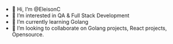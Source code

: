 - 👋 Hi, I’m @EleisonC
- 👀 I’m interested in QA & Full Stack Development
- 🌱 I’m currently learning Golang
- 💞️ I’m looking to collaborate on Golang projects, React projects, Opensource.
<!---
EleisonC/EleisonC is a ✨ special ✨ repository because its `README.md` (this file) appears on your GitHub profile.
You can click the Preview link to take a look at your changes.
--->
